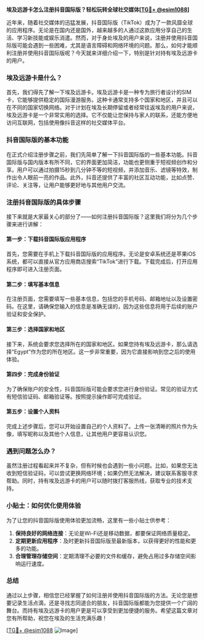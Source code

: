 **埃及远游卡怎么注册抖音国际版？轻松玩转全球社交媒体[[TG💪+ @esim1088](https://t.me/s/esim1088)]**

近年来，随着社交媒体的迅猛发展，抖音国际版（TikTok）成为了一款风靡全球的应用程序。无论是在国内还是国外，越来越多的人通过这款应用分享自己的生活、学习新技能或娱乐消遣。然而，对于身处埃及的用户来说，注册并使用抖音国际版可能会遇到一些困难，尤其是语言障碍和网络环境的问题。那么，如何才能顺利注册并使用抖音国际版呢？今天就来详细介绍一下，特别是针对持有埃及远游卡的用户。

### 埃及远游卡是什么？

首先，我们得先了解一下埃及远游卡。埃及远游卡是一种专为旅行者设计的SIM卡，它能够提供稳定的国际漫游服务。这种卡通常支持多个国家和地区，并且可以在不同的国家切换网络。对于计划在埃及长期停留或者经常往返埃及的用户来说，埃及远游卡是一个非常实用的选择。它不仅能让您保持与家人的联系，还能方便地访问互联网，包括使用像抖音这样的社交媒体平台。

### 抖音国际版的基本功能

在正式介绍注册步骤之前，我们先简单了解一下抖音国际版的一些基本功能。抖音国际版与国内版本有所不同，它的界面更加简洁，功能也更侧重于短视频创作和分享。用户可以通过拍摄15秒到几分钟不等的短视频，并添加音乐、滤镜等特效，制作出令人眼前一亮的作品。此外，抖音还提供了丰富的社区互动功能，比如点赞、评论、关注等，让用户能够更好地与其他用户交流。

### 注册抖音国际版的具体步骤

接下来就是大家最关心的部分了——如何注册抖音国际版？这里我们将分为几个步骤来进行讲解：

#### 第一步：下载抖音国际版应用程序

首先，您需要在手机上下载抖音国际版的应用程序。无论是安卓系统还是苹果iOS系统，都可以直接从官方应用商店搜索“TikTok”进行下载。下载完成后，打开应用程序即可进入注册页面。

#### 第二步：填写基本信息

在注册页面，您需要填写一些基本信息，包括您的手机号码、邮箱地址以及设置密码。在这里，请确保您输入的信息是准确无误的，因为这些信息将用于后续的账户验证和安全保护。

#### 第三步：选择国家和地区

接下来，系统会要求您选择所在的国家和地区。如果您持有埃及远游卡，那么请选择“Egypt”作为您的所在地区。这一步非常重要，因为它直接影响到您之后的使用体验。

#### 第四步：完成身份验证

为了确保账户的安全性，抖音国际版可能会要求您进行身份验证。常见的验证方式有短信验证码、邮箱验证等。按照提示操作即可完成验证。

#### 第五步：设置个人资料

完成上述步骤后，您可以开始设置自己的个人资料了。上传一张清晰的照片作为头像，填写昵称以及其他个人信息，让其他用户更容易认识您。

### 遇到问题怎么办？

虽然注册过程看起来并不复杂，但有时候也会遇到一些小问题。比如，如果您无法收到短信验证码，可以尝试更换网络环境；如果仍然无法解决，建议联系客服寻求帮助。同时，持有埃及远游卡的用户可以随时拨打客服热线，获取专业的技术支持。

### 小贴士：如何优化使用体验

为了让您的抖音国际版使用体验更加流畅，这里有一些小贴士供参考：

1. **保持良好的网络连接**：无论是Wi-Fi还是移动数据，都要保证网络质量稳定。
2. **定期更新应用程序**：及时更新抖音国际版至最新版本，以获得更好的性能和更多的功能。
3. **合理管理存储空间**：定期清理不必要的文件和缓存，避免占用过多存储空间影响运行速度。

### 总结

通过以上步骤，相信您已经掌握了如何注册并使用抖音国际版的方法。无论您是想要记录生活点滴，还是寻找志同道合的朋友，抖音国际版都能为您提供一个广阔的舞台。而持有埃及远游卡的用户更是可以享受到更加便捷的服务。希望这篇文章对您有所帮助，祝您在埃及的生活充满乐趣！

[[TG💪+ @esim1088](https://t.me/s/esim1088) ![Image](https://i.postimg.cc/4NQfJmqS/Snipaste-2025-05-13-00-14-12.png)]